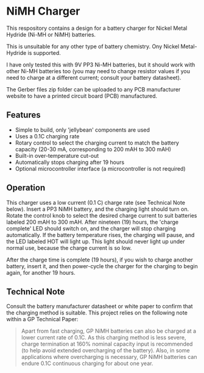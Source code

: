 # NiMH Charger

This respository contains a design for a battery charger for Nickel Metal Hydride (Ni-MH or NiMH) batteries.

This is unsuitable for any other type of battery chemistry. Ony Nickel Metal-Hydride is supported.

I have only tested this with 9V PP3 Ni-MH batteries, but it should work with other Ni-MH batteries too (you may need to change resistor values if you need to charge at a different current; consult your battery datasheet).

The Gerber files zip folder can be uploaded to any PCB manufacturer website to have a printed circuit board (PCB) manufactured.

## Features
* Simple to build, only 'jellybean' components are used
* Uses a 0.1C charging rate
* Rotary control to select the charging current to match the battery capacity (20-30 mA, corresponding to 200 mAH to 300 mAH)
* Built-in over-temperature cut-out
* Automatically stops charging after 19 hours
* Optional microcontroller interface (a microcontroller is not required)

## Operation
This charger uses a low current (0.1 C) charge rate (see Technical Note below). Insert a PP3 NiMH battery, and the charging light should turn on. Rotate the control knob to select the desired charge current to suit batteries labeled 200 mAH to 300 mAH. After nineteen (19) hours, the 'charge complete' LED should switch on, and the charger will stop charging automatically.
If the battery temperature rises, the charging will pause, and the LED labeled HOT will light up. This light should never light up under normal use, because the charge current is so low.

After the charge time is complete (19 hours), if you wish to charge another battery, insert it, and then power-cycle the charger for the charging to begin again, for another 19 hours.

## Technical Note
Consult the battery manufacturer datasheet or white paper to confirm that the charging method is suitable. This project relies on the following note within a GP Technical Paper:

>Apart from fast charging, GP NiMH batteries can also be charged at a lower current rate of 0.1C. As this charging method is less severe, charge termination at 160% nominal capacity input is recommended (to help avoid extended overcharging of the battery). Also, in some applications where overcharging is necessary, GP NiMH batteries can endure 0.1C continuous charging for about one year.


